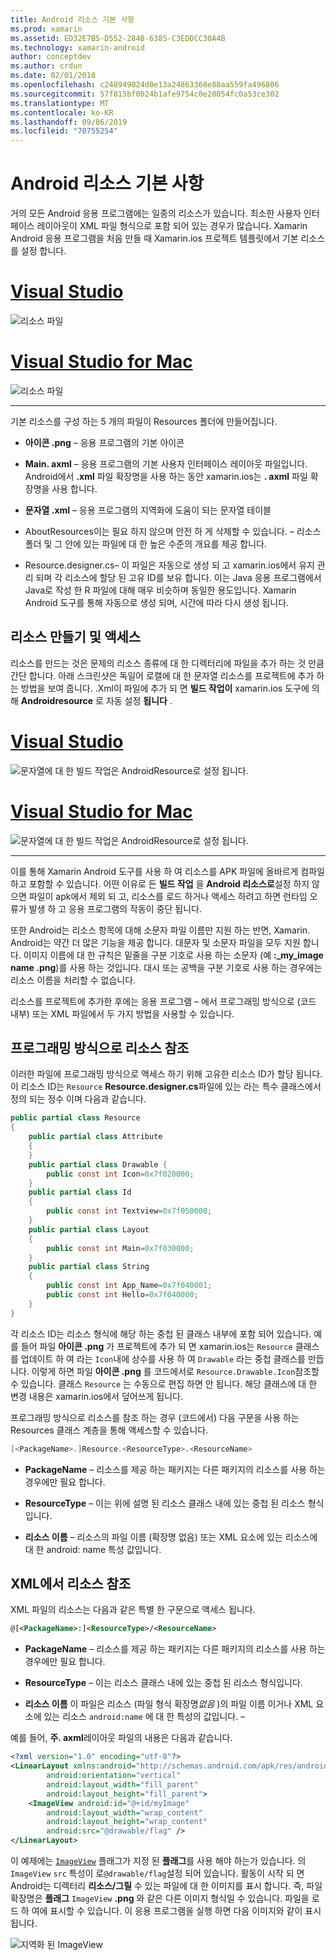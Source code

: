 ```yaml
---
title: Android 리소스 기본 사항
ms.prod: xamarin
ms.assetid: ED32E7B5-D552-284B-6385-C3EDDCC30A4B
ms.technology: xamarin-android
author: conceptdev
ms.author: crdun
ms.date: 02/01/2018
ms.openlocfilehash: c248949024d0e13a24863368e88aa559fa496806
ms.sourcegitcommit: 57f815bf0024b1afe9754c0e28054fc0a53ce302
ms.translationtype: MT
ms.contentlocale: ko-KR
ms.lasthandoff: 09/06/2019
ms.locfileid: "70755254"
---
```

# <a name="android-resource-basics"></a>Android 리소스 기본 사항

거의 모든 Android 응용 프로그램에는 일종의 리소스가 있습니다. 최소한 사용자 인터페이스 레이아웃이 XML 파일 형식으로 포함 되어 있는 경우가 많습니다. Xamarin Android 응용 프로그램을 처음 만들 때 Xamarin.ios 프로젝트 템플릿에서 기본 리소스를 설정 합니다.

# <a name="visual-studiotabwindows"></a>[Visual Studio](#tab/windows)

![리소스 파일](android-resource-basics-images/01-resource-files-vs.png)

# <a name="visual-studio-for-mactabmacos"></a>[Visual Studio for Mac](#tab/macos)

![리소스 파일](android-resource-basics-images/01-resource-files-xs.png)

-----

기본 리소스를 구성 하는 5 개의 파일이 Resources 폴더에 만들어집니다.

- **아이콘 .png** &ndash; 응용 프로그램의 기본 아이콘

- **Main. axml** &ndash; 응용 프로그램의 기본 사용자 인터페이스 레이아웃 파일입니다. Android에서 **.xml** 파일 확장명을 사용 하는 동안 xamarin.ios는 **. axml** 파일 확장명을 사용 합니다.

- **문자열 .xml** &ndash; 응용 프로그램의 지역화에 도움이 되는 문자열 테이블

- AboutResources이는 필요 하지 않으며 안전 하 게 삭제할 수 있습니다. &ndash; 리소스 폴더 및 그 안에 있는 파일에 대 한 높은 수준의 개요를 제공 합니다.

- Resource.designer.cs&ndash; 이 파일은 자동으로 생성 되 고 xamarin.ios에서 유지 관리 되며 각 리소스에 할당 된 고유 ID를 보유 합니다. 이는 Java 응용 프로그램에서 Java로 작성 한 R 파일에 대해 매우 비슷하며 동일한 용도입니다. Xamarin Android 도구를 통해 자동으로 생성 되며, 시간에 따라 다시 생성 됩니다.

## <a name="creating-and-accessing-resources"></a>리소스 만들기 및 액세스

리소스를 만드는 것은 문제의 리소스 종류에 대 한 디렉터리에 파일을 추가 하는 것 만큼 간단 합니다. 아래 스크린샷은 독일어 로캘에 대 한 문자열 리소스를 프로젝트에 추가 하는 방법을 보여 줍니다. .Xml이 파일에 추가 되 면 **빌드 작업이** xamarin.ios 도구에 의해 **Androidresource** 로 자동 설정 **됩니다** .

# <a name="visual-studiotabwindows"></a>[Visual Studio](#tab/windows)

![문자열에 대 한 빌드 작업은 AndroidResource로 설정 됩니다.](android-resource-basics-images/02-build-action-vs.png)

# <a name="visual-studio-for-mactabmacos"></a>[Visual Studio for Mac](#tab/macos)

![문자열에 대 한 빌드 작업은 AndroidResource로 설정 됩니다.](android-resource-basics-images/02-build-action-xs.png)

-----

이를 통해 Xamarin Android 도구를 사용 하 여 리소스를 APK 파일에 올바르게 컴파일하고 포함할 수 있습니다. 어떤 이유로 든 **빌드 작업** 을 **Android 리소스로**설정 하지 않으면 파일이 apk에서 제외 되 고, 리소스를 로드 하거나 액세스 하려고 하면 런타임 오류가 발생 하 고 응용 프로그램의 작동이 중단 됩니다.

또한 Android는 리소스 항목에 대해 소문자 파일 이름만 지원 하는 반면, Xamarin. Android는 약간 더 많은 기능을 제공 합니다. 대문자 및 소문자 파일을 모두 지원 합니다. 이미지 이름에 대 한 규칙은 밑줄을 구분 기호로 사용 하는 소문자 (예 **:\_my\_image name .png**)를 사용 하는 것입니다. 대시 또는 공백을 구분 기호로 사용 하는 경우에는 리소스 이름을 처리할 수 없습니다.

리소스를 프로젝트에 추가한 후에는 응용 프로그램 &ndash; 에서 프로그래밍 방식으로 (코드 내부) 또는 XML 파일에서 두 가지 방법을 사용할 수 있습니다.

## <a name="referencing-resources-programmatically"></a>프로그래밍 방식으로 리소스 참조

이러한 파일에 프로그래밍 방식으로 액세스 하기 위해 고유한 리소스 ID가 할당 됩니다. 이 리소스 ID는 `Resource` **Resource.designer.cs**파일에 있는 라는 특수 클래스에서 정의 되는 정수 이며 다음과 같습니다.

```csharp
public partial class Resource
{
    public partial class Attribute
    {
    }
    public partial class Drawable {
        public const int Icon=0x7f020000;
    }
    public partial class Id
    {
        public const int Textview=0x7f050000;
    }
    public partial class Layout
    {
        public const int Main=0x7f030000;
    }
    public partial class String
    {
        public const int App_Name=0x7f040001;
        public const int Hello=0x7f040000;
    }
}
```

각 리소스 ID는 리소스 형식에 해당 하는 중첩 된 클래스 내부에 포함 되어 있습니다. 예를 들어 파일 **아이콘 .png** 가 프로젝트에 추가 되 면 xamarin.ios는 `Resource` 클래스를 업데이트 하 여 라는 `Icon`내에 상수를 사용 하 여 `Drawable` 라는 중첩 클래스를 만듭니다.
이렇게 하면 파일 **아이콘 .png** 를 코드에서로 `Resource.Drawable.Icon`참조할 수 있습니다. 클래스 `Resource` 는 수동으로 편집 하면 안 됩니다. 해당 클래스에 대 한 변경 내용은 xamarin.ios에서 덮어쓰게 됩니다.

프로그래밍 방식으로 리소스를 참조 하는 경우 (코드에서) 다음 구문을 사용 하는 Resources 클래스 계층을 통해 액세스할 수 있습니다.

```csharp
[<PackageName>.]Resource.<ResourceType>.<ResourceName>
```

- **PackageName** &ndash; 리소스를 제공 하는 패키지는 다른 패키지의 리소스를 사용 하는 경우에만 필요 합니다.

- **ResourceType** &ndash; 이는 위에 설명 된 리소스 클래스 내에 있는 중첩 된 리소스 형식입니다.

- **리소스 이름** &ndash; 리소스의 파일 이름 (확장명 없음) 또는 XML 요소에 있는 리소스에 대 한 android: name 특성 값입니다.

## <a name="referencing-resources-from-xml"></a>XML에서 리소스 참조

XML 파일의 리소스는 다음과 같은 특별 한 구문으로 액세스 됩니다.

```xml
@[<PackageName>:]<ResourceType>/<ResourceName>
```

- **PackageName** &ndash; 리소스를 제공 하는 패키지는 다른 패키지의 리소스를 사용 하는 경우에만 필요 합니다.

- **ResourceType** &ndash; 이는 리소스 클래스 내에 있는 중첩 된 리소스 형식입니다.

- **리소스 이름** 이 파일은 리소스 (파일 형식 확장명*없음* )의 파일 이름 이거나 XML 요소에 있는 리소스 `android:name` 에 대 한 특성의 값입니다. &ndash;

예를 들어, **주. axml**레이아웃 파일의 내용은 다음과 같습니다.

```xml
<?xml version="1.0" encoding="utf-8"?>
<LinearLayout xmlns:android="http://schemas.android.com/apk/res/android"
        android:orientation="vertical"
        android:layout_width="fill_parent"
        android:layout_height="fill_parent">
    <ImageView android:id="@+id/myImage"
        android:layout_width="wrap_content"
        android:layout_height="wrap_content"
        android:src="@drawable/flag" />
</LinearLayout>
```

이 예제에는 [`ImageView`](https://github.com/xamarin/recipes/tree/master/Recipes/android/controls/imageview) 플래그가 지정 된 **플래그**를 사용 해야 하는가 있습니다. 의 `ImageView` `src` 특성이 로`@drawable/flag`설정 되어 있습니다. 활동이 시작 되 면 Android는 디렉터리 **리소스/그릴** 수 있는 파일에 대 한 이미지를 표시 합니다. 즉, 파일 확장명은 **플래그** `ImageView` **.png** 와 같은 다른 이미지 형식일 수 있습니다. 파일을 로드 하 여에 표시할 수 있습니다.
이 응용 프로그램을 실행 하면 다음 이미지와 같이 표시 됩니다.

![지역화 된 ImageView](android-resource-basics-images/03-localized-screenshot.png)
